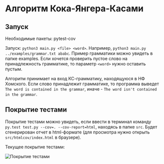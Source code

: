 # Алгоритм Кока-Янгера-Касами

## Запуск

Необходимые пакеты: pytest-cov

Запуск: `python3 main.py <file> <word>`. Например, `python3 main.py ../examples/grammar.txt ababc`. Пример грамматики можно увидеть в папке examples. Если хочется проверить пустое слово на принадлежность грамматике, то параметр `<word>` нужно оставить пустым.

Алгоритм принимает на вход КС-грамматику, находящуюся в НФ Хомского. Если слово принадлежит грамматике, то программа выведет `The word is contained in the grammar`, иначе - `The word isn't contained in the grammar`.

## Покрытие тестами

Покрытие тестами можно увидеть, если ввести в терминал команду `py.test test.py --cov=. --cov-report=html`, находясь в папке `src`. Будет сгенерирован отчет в html-формате (для просмотра нужно открыть `src/htmlcov/index.html` в браузере).

Текущее покрытие тестами:

![Покрытие тестами](https://sun9-35.userapi.com/impg/pDXzk9B8Fy65jOb5sZWfL0NrDi5WnpEo76Z5lQ/6IdJr0dFihA.jpg?size=561x277&quality=96&sign=507502b80bfce3c9380c5ffa56cb6a49&type=album)

